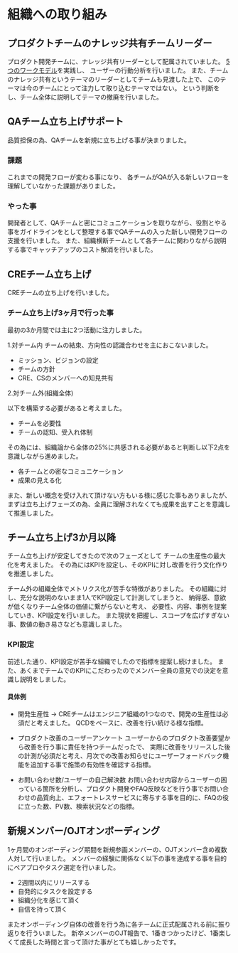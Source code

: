 # 組織への取り組み

## プロダクトチームのナレッジ共有チームリーダー
プロダクト開発チームに、ナレッジ共有リーダーとして配属されていました。
[5つのワークモデル](https://u-site.jp/service-design/work-model/)を実践し、
ユーザーの行動分析を行いました。
また、チームのナレッジ共有というテーマのリーダーとしてチームも見渡した上で、
このテーマは今のチームにとって注力して取り込むテーマではない。
という判断をし、チーム全体に説明してテーマの撤廃を行いました。

## QAチーム立ち上げサポート
品質担保の為、QAチームを新規に立ち上げる事が決まりました。

### 課題
これまでの開発フローが変わる事になり、
各チームがQAが入る新しいフローを理解していなかった課題がありました。

### やった事
開発者として、QAチームと密にコミュニケーションを取りながら、役割とやる事をガイドラインをとして整理する事でQAチームの入った新しい開発フローの支援を行いました。
また、組織横断チームとして各チームに関わりながら説明する事でキャッチアップのコスト解消を行いました。

## CREチーム立ち上げ
CREチームの立ち上げを行いました。

### チーム立ち上げ3ヶ月で行った事

最初の3か月間では主に2つ活動に注力しました。

1.対チーム内
チームの結束、方向性の認識合わせを主におこないました。

* ミッション、ビジョンの設定
* チームの方針
* CRE、CSのメンバーへの知見共有

2.対チーム外(組織全体)

以下を構築する必要があると考えました。

* チームを必要性
* チームの認知、受入れ体制

その為には、組織論から全体の25%に共感される必要があると判断し以下2点を意識しながら進めました。

* 各チームとの密なコミュニケーション
* 成果の見える化

また、新しい概念を受け入れて頂けない方もいる様に感じた事もありましたが、
まずは立ち上げフェーズの為、全員に理解されなくても成果を出すことを意識して推進しました。

## チーム立ち上げ3か月以降
チーム立ち上げが安定してきたので次のフェーズとして
チームの生産性の最大化を考えました。
その為にはKPIを設定し、そのKPIに対し改善を行う文化作りを推進しました。

チーム外の組織全体でメトリクス化が苦手な特徴がありました。
その組織に対し、充分な説明のないまま1人でKPI設定して計測してしまうと、
納得感、意欲が低くなりチーム全体の価値に繋がらないと考え、
必要性、内容、事例を提案していき、KPI設定を行いました。
また現状を把握し、スコープを広げすぎない事、数値の動き易さなども意識しました。

### KPI設定

前述した通り、KPI設定が苦手な組織でしたので指標を提案し続けました。
また、あくまでチームでのKPIにこだわったのでメンバー全員の意見での決定を意識し説明をしました。

#### 具体例

* 開発生産性
-> CREチームはエンジニア組織の1つなので、開発の生産性は必須だと考えました。
QCDをベースに、改善を行い続ける様な指標。

* プロダクト改善のユーザーアンケート
ユーザーからのプロダクト改善要望から改善を行う事に責任を持つチームだったで、
実際に改善をリリースした後の計測が必須だと考え、月次での改善お知らせにユーザーフォードバック機能を追加する事で施策の有効性を確認する指標。

* お問い合わせ数/ユーザーの自己解決数
お問い合わせ内容からユーザーの困っている箇所を分析し、プロダクト開発やFAQ反映などを行う事でお問い合わせの品質向上、エフォートレスサービスに寄与する事を目的に、FAQの役に立った数、PV数、検索状況などの指標。

## 新規メンバー/OJTオンボーディング

1ヶ月間のオンボーディング期間を新規参画メンバーの、OJTメンバー含め複数人対して行いました。
メンバーの経験に関係なく以下の事を達成する事を目的にペアプロやタスク選定を行いました。

* 2週間以内にリリースする
* 自発的にタスクを設定する
* 組織分化を感じて頂く
* 自信を持って頂く

またオンボーディング自体の改善を行う為に各チームに正式配属される前に振り返りを行ういました。
新卒メンバーのOJT報告で、1番きつかったけど、1番楽しくて成長した時間と言って頂けた事がとても嬉しかったです。